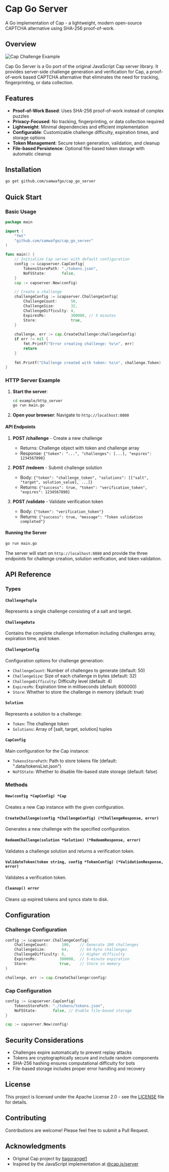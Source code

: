 # Cap Go Server

A Go implementation of Cap - a lightweight, modern open-source CAPTCHA alternative using SHA-256 proof-of-work.

## Overview
 
![Cap Challenge Example](static/demo.gif)

Cap Go Server is a Go port of the original JavaScript Cap server library. It provides server-side challenge generation and verification for Cap, a proof-of-work based CAPTCHA alternative that eliminates the need for tracking, fingerprinting, or data collection.



## Features

- **Proof-of-Work Based**: Uses SHA-256 proof-of-work instead of complex puzzles
- **Privacy-Focused**: No tracking, fingerprinting, or data collection required
- **Lightweight**: Minimal dependencies and efficient implementation
- **Configurable**: Customizable challenge difficulty, expiration times, and storage options
- **Token Management**: Secure token generation, validation, and cleanup
- **File-based Persistence**: Optional file-based token storage with automatic cleanup

## Installation

```bash
go get github.com/samwafgo/cap_go_server
```

## Quick Start

### Basic Usage

```go
package main

import (
    "fmt"
    "github.com/samwafgo/cap_go_server"
)

func main() {
    // Initialize Cap server with default configuration
    config := &capserver.CapConfig{
        TokensStorePath: "./tokens.json",
        NoFSState:       false,
    }
    cap := capserver.New(config)

    // Create a challenge
    challengeConfig := &capserver.ChallengeConfig{
        ChallengeCount:      50,
        ChallengeSize:       32,
        ChallengeDifficulty: 4,
        ExpiresMs:           300000, // 5 minutes
        Store:               true,
    }
    
    challenge, err := cap.CreateChallenge(challengeConfig)
    if err != nil {
        fmt.Printf("Error creating challenge: %v\n", err)
        return
    }
    
    fmt.Printf("Challenge created with token: %s\n", challenge.Token)
}
```

### HTTP Server Example

1. **Start the server**:
   ```bash
   cd example/http_server
   go run main.go
   ```

2. **Open your browser**:
   Navigate to `http://localhost:8080`

#### API Endpoints

1. **POST /challenge** - Create a new challenge
   - Returns: Challenge object with token and challenge array
   - Response: `{"token": "...", "challenges": [...], "expires": 1234567890}`

2. **POST /redeem** - Submit challenge solution
   - Body: `{"token": "challenge_token", "solutions": [["salt", "target", solution_value], ...]}`
   - Returns: `{"success": true, "token": "verification_token", "expires": 1234567890}`

3. **POST /validate** - Validate verification token
   - Body: `{"token": "verification_token"}`
   - Returns: `{"success": true, "message": "Token validation completed"}`

#### Running the Server

```bash
go run main.go
```

The server will start on `http://localhost:8080` and provide the three endpoints for challenge creation, solution verification, and token validation.

## API Reference

### Types

#### `ChallengeTuple`
Represents a single challenge consisting of a salt and target.

#### `ChallengeData`
Contains the complete challenge information including challenges array, expiration time, and token.

#### `ChallengeConfig`
Configuration options for challenge generation:
- `ChallengeCount`: Number of challenges to generate (default: 50)
- `ChallengeSize`: Size of each challenge in bytes (default: 32)
- `ChallengeDifficulty`: Difficulty level (default: 4)
- `ExpiresMs`: Expiration time in milliseconds (default: 600000)
- `Store`: Whether to store the challenge in memory (default: true)

#### `Solution`
Represents a solution to a challenge:
- `Token`: The challenge token
- `Solutions`: Array of [salt, target, solution] tuples

#### `CapConfig`
Main configuration for the Cap instance:
- `TokensStorePath`: Path to store tokens file (default: ".data/tokensList.json")
- `NoFSState`: Whether to disable file-based state storage (default: false)

### Methods

#### `New(config *CapConfig) *Cap`
Creates a new Cap instance with the given configuration.

#### `CreateChallenge(config *ChallengeConfig) (*ChallengeResponse, error)`
Generates a new challenge with the specified configuration.

#### `RedeemChallenge(solution *Solution) (*RedeemResponse, error)`
Validates a challenge solution and returns a verification token.

#### `ValidateToken(token string, config *TokenConfig) (*ValidationResponse, error)`
Validates a verification token.

#### `Cleanup() error`
Cleans up expired tokens and syncs state to disk.

## Configuration

### Challenge Configuration

```go
config := &capserver.ChallengeConfig{
    ChallengeCount:      100,    // Generate 100 challenges
    ChallengeSize:       64,     // 64-byte challenges
    ChallengeDifficulty: 6,      // Higher difficulty
    ExpiresMs:          300000,  // 5-minute expiration
    Store:              true,    // Store in memory
}

challenge, err := cap.CreateChallenge(config)
```

### Cap Configuration

```go
config := &capserver.CapConfig{
    TokensStorePath: "./tokens/tokens.json",
    NoFSState:       false, // Enable file-based storage
}

cap := capserver.New(config)
```

## Security Considerations

- Challenges expire automatically to prevent replay attacks
- Tokens are cryptographically secure and include random components
- SHA-256 hashing ensures computational difficulty for bots
- File-based storage includes proper error handling and recovery

## License

This project is licensed under the Apache License 2.0 - see the [LICENSE](LICENSE) file for details.

## Contributing

Contributions are welcome! Please feel free to submit a Pull Request.

## Acknowledgments

- Original Cap project by [tiagorangel1](https://github.com/tiagorangel1/cap)
- Inspired by the JavaScript implementation at [@cap.js/server](https://www.npmjs.com/package/@cap.js/server)